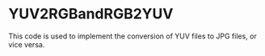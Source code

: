 # YUV2RGBandRGB2YUV
This code is used to implement the conversion of YUV files to JPG files, or vice versa.
